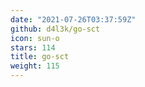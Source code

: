 ```yaml
---
date: "2021-07-26T03:37:59Z"
github: d4l3k/go-sct
icon: sun-o
stars: 114
title: go-sct
weight: 115
---
```

